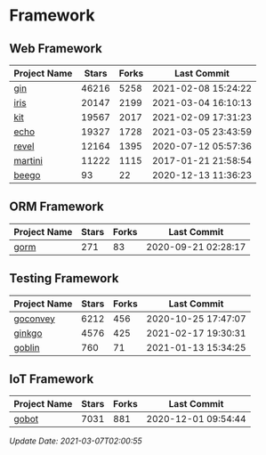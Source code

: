 # Framework

## Web Framework
| Project Name | Stars | Forks | Last Commit |
| ------------ | ----- | ----- | ----------- |
| [gin](https://github.com/gin-gonic/gin) | 46216 | 5258 | 2021-02-08 15:24:22 |
| [iris](https://github.com/kataras/iris) | 20147 | 2199 | 2021-03-04 16:10:13 |
| [kit](https://github.com/go-kit/kit) | 19567 | 2017 | 2021-02-09 17:31:23 |
| [echo](https://github.com/labstack/echo) | 19327 | 1728 | 2021-03-05 23:43:59 |
| [revel](https://github.com/revel/revel) | 12164 | 1395 | 2020-07-12 05:57:36 |
| [martini](https://github.com/go-martini/martini) | 11222 | 1115 | 2017-01-21 21:58:54 |
| [beego](https://github.com/astaxie/beego) | 93 | 22 | 2020-12-13 11:36:23 |

## ORM Framework
| Project Name | Stars | Forks | Last Commit |
| ------------ | ----- | ----- | ----------- |
| [gorm](https://github.com/jinzhu/gorm) | 271 | 83 | 2020-09-21 02:28:17 |

## Testing Framework
| Project Name | Stars | Forks | Last Commit |
| ------------ | ----- | ----- | ----------- |
| [goconvey](https://github.com/smartystreets/goconvey) | 6212 | 456 | 2020-10-25 17:47:07 |
| [ginkgo](https://github.com/onsi/ginkgo) | 4576 | 425 | 2021-02-17 19:30:31 |
| [goblin](https://github.com/franela/goblin) | 760 | 71 | 2021-01-13 15:34:25 |

## IoT Framework
| Project Name | Stars | Forks | Last Commit |
| ------------ | ----- | ----- | ----------- |
| [gobot](https://github.com/hybridgroup/gobot) | 7031 | 881 | 2020-12-01 09:54:44 |

*Update Date: 2021-03-07T02:00:55*